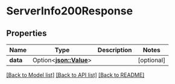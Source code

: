 # ServerInfo200Response

## Properties

Name | Type | Description | Notes
------------ | ------------- | ------------- | -------------
**data** | Option<[**json::Value**](.md)> |  | [optional]

[[Back to Model list]](../README.md#documentation-for-models) [[Back to API list]](../README.md#documentation-for-api-endpoints) [[Back to README]](../README.md)



